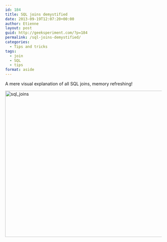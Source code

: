 ```yaml
---
id: 184
title: SQL joins demystified
date: 2013-09-19T12:07:20+00:00
author: Etienne
layout: post
guid: http://geeksperiment.com/?p=184
permalink: /sql-joins-demystified/
categories:
  - Tips and tricks
tags:
  - join
  - SQL
  - tips
format: aside
---
```

A mere visual explanation of all SQL joins, memory refreshing!

[<img class="aligncenter size-full wp-image-185" src="http://geeksperiment.com/wp-content/uploads/2013/09/sql_joins2.png" alt="sql_joins" width="600" height="472" srcset="http://geeksperiment.com/wp-content/uploads/2013/09/sql_joins2.png 600w" sizes="(max-width: 600px) 100vw, 600px" />](http://geeksperiment.com/wp-content/uploads/2013/09/sql_joins2.png)
